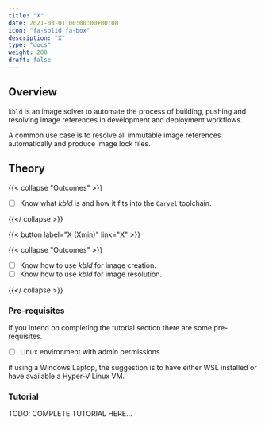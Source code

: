 ```yaml
---
title: "X"
date: 2021-03-01T00:00:00+00:00
icon: "fa-solid fa-box"
description: "X"
type: "docs"
weight: 200
draft: false
---
```


## Overview

`kbld` is an image solver to automate the process of building, pushing and resolving image references in development and deployment workflows.

A common use case is to resolve all immutable image references automatically and produce image lock files.

## Theory

{{< collapse "Outcomes" >}}

- [ ] Know what _kbld_ is and how it fits into the `Carvel` toolchain.

{{</ collapse >}}

{{< button label="X (Xmin)" link="X" >}}

{{< collapse "Outcomes" >}}

- [ ] Know how to use _kbld_ for image creation.
- [ ] Know how to use _kbld_ for image resolution.

{{</ collapse >}}

### Pre-requisites

If you intend on completing the tutorial section there are some pre-requisites.

- [ ] Linux environment with admin permissions

if using a Windows Laptop, the suggestion is to have either WSL installed or have available a Hyper-V Linux VM.

### Tutorial

TODO: COMPLETE TUTORIAL HERE...
